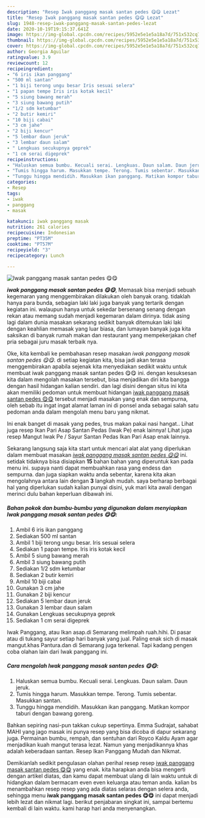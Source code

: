 ```yaml
---
description: "Resep Iwak panggang masak santan pedes 😋😋 Lezat"
title: "Resep Iwak panggang masak santan pedes 😋😋 Lezat"
slug: 1948-resep-iwak-panggang-masak-santan-pedes-lezat
date: 2020-10-19T19:15:37.641Z
image: https://img-global.cpcdn.com/recipes/5952e5e1e5a18a7d/751x532cq70/iwak-panggang-masak-santan-pedes-😋😋-foto-resep-utama.jpg
thumbnail: https://img-global.cpcdn.com/recipes/5952e5e1e5a18a7d/751x532cq70/iwak-panggang-masak-santan-pedes-😋😋-foto-resep-utama.jpg
cover: https://img-global.cpcdn.com/recipes/5952e5e1e5a18a7d/751x532cq70/iwak-panggang-masak-santan-pedes-😋😋-foto-resep-utama.jpg
author: Georgia Aguilar
ratingvalue: 3.9
reviewcount: 12
recipeingredient:
- "6 iris ikan panggang"
- "500 ml santan"
- "1 biji terong ungu besar Iris sesuai selera"
- "1 papan tempe Iris iris kotak kecil"
- "5 siung bawang merah"
- "3 siung bawang putih"
- "1/2 sdm ketumbar"
- "2 butir kemiri"
- "10 biji cabai"
- "3 cm jahe"
- "2 biji kencur"
- "5 lembar daun jeruk"
- "3 lembar daun salam"
- " Lengkuas secukupnya geprek"
- "1 cm serai digeprek"
recipeinstructions:
- "Haluskan semua bumbu. Kecuali serai. Lengkuas. Daun salam. Daun jeruk."
- "Tumis hingga harum. Masukkan tempe. Terong. Tumis sebentar. Masukkan santan."
- "Tunggu hingga mendidih. Masukkan ikan panggang. Matikan kompor taburi dengan bawang goreng."
categories:
- Resep
tags:
- iwak
- panggang
- masak

katakunci: iwak panggang masak 
nutrition: 261 calories
recipecuisine: Indonesian
preptime: "PT35M"
cooktime: "PT57M"
recipeyield: "3"
recipecategory: Lunch

---
```



![Iwak panggang masak santan pedes 😋😋](https://img-global.cpcdn.com/recipes/5952e5e1e5a18a7d/751x532cq70/iwak-panggang-masak-santan-pedes-😋😋-foto-resep-utama.jpg)

<b><i>iwak panggang masak santan pedes 😋😋</i></b>, Memasak bisa menjadi sebuah kegemaran yang menggembirakan dilakukan oleh banyak orang. tidaklah hanya para bunda, sebagian laki laki juga banyak yang tertarik dengan kegiatan ini. walaupun hanya untuk sekedar bersenang senang dengan rekan atau memang sudah menjadi kegemaran dalam dirinya. tidak asing lagi dalam dunia masakan sekarang sedikit banyak ditemukan laki laki dengan keahlian memasak yang luar biasa, dan lumayan banyak juga kita saksikan di banyak rumah makan dan restaurant yang mempekerjakan chef pria sebagai juru masak terbaik nya.

Oke, kita kembali ke pembahasan resep masakan <i>iwak panggang masak santan pedes 😋😋</i>. di setiap kegiatan kita, bisa jadi akan terasa menggembirakan apabila sejenak kita menyediakan sedikit waktu untuk membuat iwak panggang masak santan pedes 😋😋 ini. dengan kesuksesan kita dalam mengolah masakan tersebut, bisa menjadikan diri kita bangga dengan hasil hidangan kalian sendiri. dan lagi disini dengan situs ini kita akan memiliki pedoman untuk membuat hidangan <u>iwak panggang masak santan pedes 😋😋</u> tersebut menjadi masakan yang enak dan sempurna, oleh sebab itu ingat ingat alamat laman ini di ponsel anda sebagai salah satu pedoman anda dalam mengolah menu baru yang nikmat.

Ini enak banget di masak yang pedes, trus makan pakai nasi hangat.. Lihat juga resep Ikan Pari Asap Santan Pedas (Iwak Pe) enak lainnya! Lihat juga resep Mangut Iwak Pe / Sayur Santan Pedas Ikan Pari Asap enak lainnya.


Sekarang langsung saja kita start untuk mencari alat alat yang diperlukan dalam membuat masakan <u><i>iwak panggang masak santan pedes 😋😋</i></u> ini. setidak tidaknya bisa disiapkan <b>15</b> bahan bahan yang diperuntuk kan pada menu ini. supaya nanti dapat membuahkan rasa yang endess dan sempurna. dan juga siapkan waktu anda sebentar, karena kita akan mengolahnya antara lain dengan <b>3</b> langkah mudah. saya berharap berbagai hal yang diperlukan sudah kalian punyai disini, yuk mari kita awali dengan merinci dulu bahan keperluan dibawah ini.

<!--inarticleads1-->

##### Bahan pokok dan bumbu-bumbu yang digunakan dalam menyiapkan Iwak panggang masak santan pedes 😋😋:

1. Ambil 6 iris ikan panggang
1. Sediakan 500 ml santan
1. Ambil 1 biji terong ungu besar. Iris sesuai selera
1. Sediakan 1 papan tempe. Iris iris kotak kecil
1. Ambil 5 siung bawang merah
1. Ambil 3 siung bawang putih
1. Sediakan 1/2 sdm ketumbar
1. Sediakan 2 butir kemiri
1. Ambil 10 biji cabai
1. Gunakan 3 cm jahe
1. Gunakan 2 biji kencur
1. Sediakan 5 lembar daun jeruk
1. Gunakan 3 lembar daun salam
1. Gunakan  Lengkuas secukupnya geprek
1. Sediakan 1 cm serai digeprek


Iwak Panggang, atau Ikan asap.di Semarang melimpah ruah.hihi. Di pasar atau di tukang sayur setiap hari banyak yang jual. Paling enak sich di masak mangut.khas Pantura.dan di Semarang juga terkenal. Tapi kadang pengen coba olahan lain dari Iwak panggang ini. 

<!--inarticleads2-->

##### Cara mengolah Iwak panggang masak santan pedes 😋😋:

1. Haluskan semua bumbu. Kecuali serai. Lengkuas. Daun salam. Daun jeruk.
1. Tumis hingga harum. Masukkan tempe. Terong. Tumis sebentar. Masukkan santan.
1. Tunggu hingga mendidih. Masukkan ikan panggang. Matikan kompor taburi dengan bawang goreng.


Bahkan sepiring nasi-pun takkan cukup sepertinya. Emma Sudrajat, sahabat MAHI yang jago masak ini punya resep yang bisa dicoba di dapur sekarang juga. Permainan bumbu, rempah, dan sentuhan dari Royco Kaldu Ayam agar menjadikan kuah mangut terasa lezat. Namun yang menjadikannya khas adalah keberadaan santan. Resep Ikan Panggang Mudah dan Nikmat. 

Demikianlah sedikit pengulasan olahan perihal resep resep <u>iwak panggang masak santan pedes 😋😋</u> yang enak. kita harapkan anda bisa mengerti dengan artikel diatas, dan kamu dapat membuat ulang di lain waktu untuk di hidangkan dalam bermacam even even keluarga atau teman anda. kalian bs menambahkan resep resep yang ada diatas selaras dengan selera anda, sehingga menu <b>iwak panggang masak santan pedes 😋😋</b> ini dapat menjadi lebih lezat dan nikmat lagi. berikut penjabaran singkat ini, sampai bertemu kembali di lain waktu. kami harap hari anda menyenangkan.
